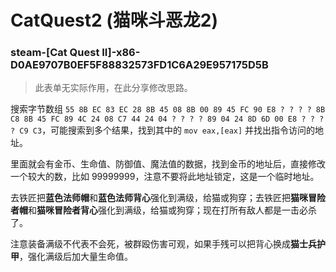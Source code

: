 # CatQuest2 (猫咪斗恶龙2)

### steam-[Cat Quest II]-x86-D0AE9707B0EF5F88832573FD1C6A29E957175D5B
> 此表单无实际作用，在此分享修改思路。

搜索字节数组 `55 8B EC 83 EC 28 8B 45 08 8B 00 89 45 FC 90 E8 ? ? ? ? 8B C8 8B 45 FC 89 4C 24 08 C7 44 24 04 ? ? ? ? 89 04 24 8D 6D 00 E8 ? ? ? ? C9 C3`，可能搜索到多个结果，找到其中的 `mov eax,[eax]` 并找出指令访问的地址。

里面就会有金币、生命值、防御值、魔法值的数据，找到金币的地址后，直接修改一个较大的数，比如 99999999，注意不要将此地址锁定，这是一个临时地址。

去铁匠把**蓝色法师帽**和**蓝色法师背心**强化到满级，给猫或狗穿；去铁匠把**猫咪冒险者帽**和**猫咪冒险者背心**强化到满级，给猫或狗穿；现在打所有敌人都是一击必杀了。

注意装备满级不代表不会死，被群殴伤害可观，如果手残可以把背心换成**猫士兵护甲**，强化满级后加大量生命值。